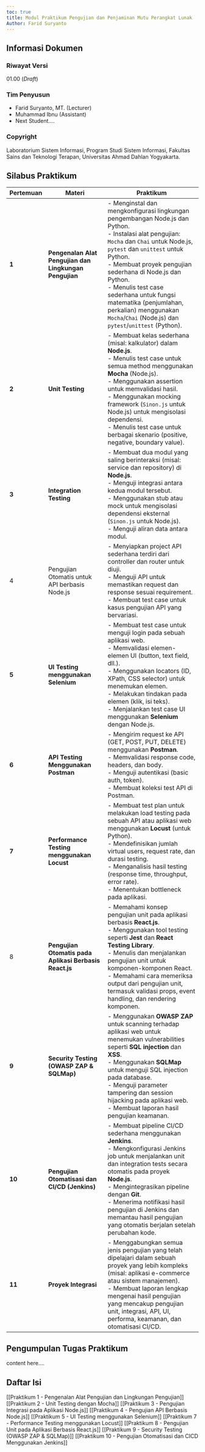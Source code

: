 ```yaml
---
toc: true
title: Modul Praktikum Pengujian dan Penjaminan Mutu Perangkat Lunak
Author: Farid Suryanto
---
```

## Informasi Dokumen

### Riwayat Versi
01.00 (*Draft*)

### Tim Penyusun
- Farid Suryanto, MT. (Lecturer)
- Muhammad Ibnu (Assistant)
- Next Student.... 
### Copyright
Laboratorium Sistem Informasi, Program Studi Sistem Informasi, Fakultas Sains dan Teknologi Terapan, Universitas Ahmad Dahlan Yogyakarta.


## Silabus Praktikum

| **Pertemuan** | **Materi**                                             | **Praktikum**                                                                                                                                                                                                                                                                                                                                                                                                     |
| ------------- | ------------------------------------------------------ | ----------------------------------------------------------------------------------------------------------------------------------------------------------------------------------------------------------------------------------------------------------------------------------------------------------------------------------------------------------------------------------------------------------------- |
| **1**         | **Pengenalan Alat Pengujian dan Lingkungan Pengujian** | - Menginstal dan mengkonfigurasi lingkungan pengembangan Node.js dan Python. <br> - Instalasi alat pengujian: `Mocha` dan `Chai` untuk Node.js, `pytest` dan `unittest` untuk Python. <br> - Membuat proyek pengujian sederhana di Node.js dan Python. <br> - Menulis test case sederhana untuk fungsi matematika (penjumlahan, perkalian) menggunakan `Mocha`/`Chai` (Node.js) dan `pytest`/`unittest` (Python). |
| **2**         | **Unit Testing**                                       | - Membuat kelas sederhana (misal: kalkulator) dalam **Node.js**. <br> - Menulis test case untuk semua method menggunakan **Mocha** (Node.js). <br> - Menggunakan assertion untuk memvalidasi hasil. <br> - Menggunakan mocking framework (`Sinon.js` untuk Node.js) untuk mengisolasi dependensi. <br> - Menulis test case untuk berbagai skenario (positive, negative, boundary value).                          |
| **3**         | **Integration Testing**                                | - Membuat dua modul yang saling berinteraksi (misal: service dan repository) di **Node.js**. <br> - Menguji integrasi antara kedua modul tersebut. <br> - Menggunakan stub atau mock untuk mengisolasi dependensi eksternal (`Sinon.js` untuk Node.js). <br> - Menguji aliran data antara modul.                                                                                                                  |
| 4             | Pengujian Otomatis untuk API berbasis Node.js          | - Menyiapkan project API sederhana terdiri dari controller dan router untuk diuji.<br>- Menguji API untuk memastikan request dan response sesuai requirement.<br>- Membuat test case untuk kasus pengujian API yang bervariasi.                                                                                                                                                                                   |
| **5**         | **UI Testing menggunakan Selenium**                    | - Membuat test case untuk menguji login pada sebuah aplikasi web. <br> - Memvalidasi elemen-elemen UI (button, text field, dll.). <br> - Menggunakan locators (ID, XPath, CSS selector) untuk menemukan elemen. <br> - Melakukan tindakan pada elemen (klik, isi teks). <br> - Menjalankan test case UI menggunakan **Selenium** dengan Node.js.                                                                  |
| **6**         | **API Testing Menggunakan Postman**                    | - Mengirim request ke API (GET, POST, PUT, DELETE) menggunakan **Postman**. <br> - Memvalidasi response code, headers, dan body. <br> - Menguji autentikasi (basic auth, token). <br> - Membuat koleksi test API di Postman.                                                                                                                                                                                      |
| **7**         | **Performance Testing menggunakan Locust**             | - Membuat test plan untuk melakukan load testing pada sebuah API atau aplikasi web menggunakan  **Locust** (untuk Python). <br> - Mendefinisikan jumlah virtual users, request rate, dan durasi testing. <br> - Menganalisis hasil testing (response time, throughput, error rate). <br> - Menentukan bottleneck pada aplikasi.                                                                                   |
| 8             | **Pengujian Otomatis pada Aplikasi Berbasis React.js** | - Memahami konsep pengujian unit pada aplikasi berbasis **React.js**.<br>- Menggunakan tool testing seperti **Jest** dan **React Testing Library**.<br>- Menulis dan menjalankan pengujian unit untuk komponen-komponen React.<br>- Memahami cara memeriksa output dari pengujian unit, termasuk validasi props, event handling, dan rendering komponen.                                                          |
| **9**         | **Security Testing (OWASP ZAP & SQLMap)**              | - Menggunakan **OWASP ZAP** untuk scanning terhadap aplikasi web untuk menemukan vulnerabilities seperti **SQL injection** dan **XSS**. <br> - Menggunakan **SQLMap** untuk menguji SQL injection pada database. <br> - Menguji parameter tampering dan session hijacking pada aplikasi web. <br> - Membuat laporan hasil pengujian keamanan.                                                                     |
| **10**        | **Pengujian Otomatisasi dan CI/CD (Jenkins)**          | - Membuat pipeline CI/CD sederhana menggunakan **Jenkins**. <br> - Mengkonfigurasi Jenkins job untuk menjalankan unit dan integration tests secara otomatis pada proyek **Node.js**. <br> - Mengintegrasikan pipeline dengan **Git**. <br> - Menerima notifikasi hasil pengujian di Jenkins dan memantau hasil pengujian yang otomatis berjalan setelah perubahan kode.                                           |
| **11**        | **Proyek Integrasi**                                   | - Menggabungkan semua jenis pengujian yang telah dipelajari dalam sebuah proyek yang lebih kompleks (misal: aplikasi e-commerce atau sistem manajemen). <br> - Membuat laporan lengkap mengenai hasil pengujian yang mencakup pengujian unit, integrasi, API, UI, performa, keamanan, dan otomatisasi CI/CD.                                                                                                      |

## Pengumpulan Tugas Praktikum

content here....
## Daftar Isi

[[Praktikum 1 - Pengenalan Alat Pengujian dan Lingkungan Pengujian]]
[[Praktikum 2 - Unit Testing dengan Mocha]]
[[Praktikum 3 - Pengujian Integrasi pada Aplikasi Node.js]]
[[Praktikum 4 - Pengujian API Berbasis Node.js]]
[[Praktikum 5 - UI Testing menggunakan Selenium]]
[[Praktikum 7 - Performance Testing menggunakan Locust]]
[[Praktikum 8 - Pengujian Unit pada Aplikasi Berbasis React.js]]
[[Praktikum 9 - Security Testing (OWASP ZAP & SQLMap)]]
[[Praktikum 10 - Pengujian Otomatisasi dan CICD Menggunakan Jenkins]]

<div style="page-break-before:always"></div>